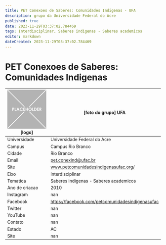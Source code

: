 ```yaml
---
title: PET Conexoes de Saberes: Comunidades Indigenas - UFA
description: grupo da Universidade Federal do Acre
published: true
date: 2023-11-29T03:37:02.784469
tags: Interdisciplinar, Saberes indigenas - Saberes academicos
editor: markdown
dateCreated: 2023-11-29T03:37:02.784469
---
```


# PET Conexoes de Saberes: Comunidades Indigenas


| ![placeholder.png](/placeholder.png) [logo] | [foto do grupo] UFA         |
| ------------------------------------------- | ------------------------------------------------- |
| Universidade                                | Universidade Federal do Acre      |
| Campus                                      | Campus Rio Branco            |
| Cidade                                      | Rio Branco             |
| Email                                       | pet.conexind@ufac.br             |
| Site                                        | www.petcomunidadesindigenasufac.org/              |
| Eixo                                        | Interdisciplinar              |
| Tematica                                    | Saberes indigenas - Saberes academicos          |
| Ano de criacao                              | 2010        |
| Instagram                                   | nan         |
| Facebook                                    | https://facebook.com/petcomunidadesindigenasufac          |
| Twitter                                     | nan           |
| YouTube                                     | nan           |
| Contato                                     | nan         |
| Estado                                      |  AC            |
| Site                                        | nan |
